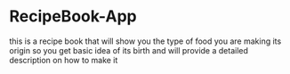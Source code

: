 # RecipeBook-App
this is a recipe book that will show you the type of food you are making its origin so you get basic idea of its birth and will provide a detailed description on how to make it
